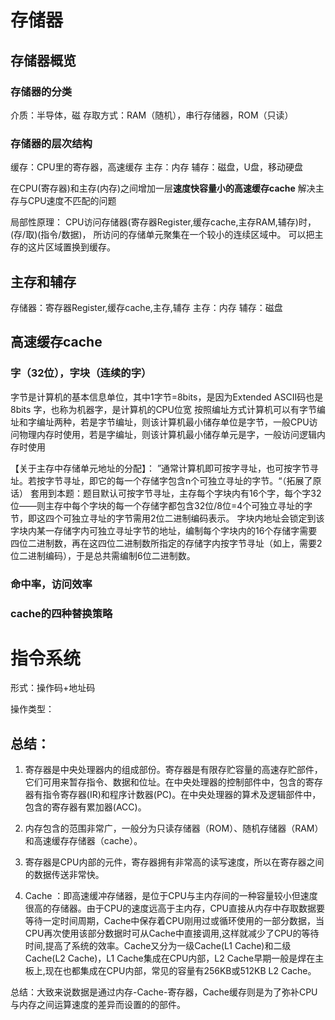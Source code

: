 # 存储器

## 存储器概览
### 存储器的分类
介质：半导体，磁
存取方式：RAM（随机），串行存储器，ROM（只读）
### 存储器的层次结构
缓存：CPU里的寄存器，高速缓存
主存：内存
辅存：磁盘，U盘，移动硬盘

在CPU(寄存器)和主存(内存)之间增加一层**速度快容量小的高速缓存cache**
解决主存与CPU速度不匹配的问题

局部性原理：
CPU访问存储器(寄存器Register,缓存cache,主存RAM,辅存)时，(存/取)(指令/数据)，
所访问的存储单元聚集在一个较小的连续区域中。
可以把主存的这片区域置换到缓存。

## 主存和辅存
存储器：寄存器Register,缓存cache,主存,辅存
主存：内存
辅存：磁盘

## 高速缓存cache
### 字（32位），字块（连续的字）
字节是计算机的基本信息单位，其中1字节=8bits，是因为Extended ASCII码也是8bits
字，也称为机器字，是计算机的CPU位宽
按照编址方式计算机可以有字节编址和字编址两种，若是字节编址，则该计算机最小储存单位是字节，一般CPU访问物理内存时使用，若是字编址，则该计算机最小储存单元是字，一般访问逻辑内存时使用

【关于主存中存储单元地址的分配】：
”通常计算机即可按字寻址，也可按字节寻址。若按字节寻址，即它的每一个存储字包含n个可独立寻址的字节。“（拓展了原话）
套用到本题：题目默认可按字节寻址，主存每个字块内有16个字，每个字32位——则主存中每个字块的每一个存储字都包含32位/8位=4个可独立寻址的字节，即这四个可独立寻址的字节需用2位二进制编码表示。
字块内地址会锁定到该字块内某一存储字内可独立寻址字节的地址，编制每个字块内的16个存储字需要四位二进制数，再在这四位二进制数所指定的存储字内按字节寻址（如上，需要2位二进制编码），于是总共需编制6位二进制数。

### 命中率，访问效率

### cache的四种替换策略


# 指令系统

形式：操作码+地址码

操作类型：



## 总结：
1. 寄存器是中央处理器内的组成部份。寄存器是有限存贮容量的高速存贮部件，它们可用来暂存指令、数据和位址。在中央处理器的控制部件中，包含的寄存器有指令寄存器(IR)和程序计数器(PC)。在中央处理器的算术及逻辑部件中，包含的寄存器有累加器(ACC)。
2. 内存包含的范围非常广，一般分为只读存储器（ROM）、随机存储器（RAM）和高速缓存存储器（cache）。

3. 寄存器是CPU内部的元件，寄存器拥有非常高的读写速度，所以在寄存器之间的数据传送非常快。
4. Cache ：即高速缓冲存储器，是位于CPU与主内存间的一种容量较小但速度很高的存储器。由于CPU的速度远高于主内存，CPU直接从内存中存取数据要等待一定时间周期，Cache中保存着CPU刚用过或循环使用的一部分数据，当CPU再次使用该部分数据时可从Cache中直接调用,这样就减少了CPU的等待时间,提高了系统的效率。Cache又分为一级Cache(L1 Cache)和二级Cache(L2 Cache)，L1 Cache集成在CPU内部，L2 Cache早期一般是焊在主板上,现在也都集成在CPU内部，常见的容量有256KB或512KB L2 Cache。

总结：大致来说数据是通过内存-Cache-寄存器，Cache缓存则是为了弥补CPU与内存之间运算速度的差异而设置的的部件。